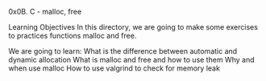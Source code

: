 0x0B. C - malloc, free




Learning Objectives
In this directory, we are going to make some exercises to practices functions malloc and free.

We are going to learn:
What is the difference between automatic and dynamic allocation What is malloc and free and how to use them Why and when use malloc How to use valgrind to check for memory leak
